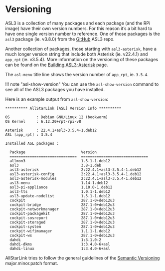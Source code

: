 # Versioning
ASL3 is a collection of many packages and each package (and the RPi image) have their own version numbers. For this reason it’s a bit hard to have one single version number to reference. One of those packages is the `asl3` package (ie. v3.8.0) from the [GitHub](https://github.com/AllStarLink/ASL3) ASL3 repo. 

Another collection of packages, those starting with `asl3-asterisk`, have a much longer version string that include both Asterisk (ie. v22.4.1) and `app_rpt` (ie. v3.5.4). More information on the versioning of these packages can be found on the [Building ASL3-Asterisk](./package-builds.md#package-version-format) page.

The `asl-menu` title line shows the version number of `app_rpt`, ie. `3.5.4`.

!!! note "asl-show-version"
    You can use the `asl-show-version` command to see all of the ASL3 packages you have installed.


Here is an example output from `asl-show-version`:

```
********** AllStarLink [ASL] Version Info **********

OS            : Debian GNU/Linux 12 (bookworm)
OS Kernel     : 6.12.20+rpt-rpi-v8

Asterisk      : 22.4.1+asl3-3.5.4-1.deb12
ASL [app_rpt] : 3.5.4

Installed ASL packages :

  Package                         Version
  ==============================  ==============================
  allmon3                         1.5.1-1.deb12
  asl3                            3.8-1.deb
  asl3-asterisk                   2:22.4.1+asl3-3.5.4-1.deb12
  asl3-asterisk-config            2:22.4.1+asl3-3.5.4-1.deb12
  asl3-asterisk-modules           2:22.4.1+asl3-3.5.4-1.deb12
  asl3-menu                       1.14-1.deb12
  asl3-pi-appliance               1.10.0-1.deb12
  asl3-tts                        1.0.1-1.deb12
  asl3-update-nodelist            1.5.1-1.deb12
  cockpit                         287.1-0+deb12u3
  cockpit-bridge                  287.1-0+deb12u3
  cockpit-networkmanager          287.1-0+deb12u3
  cockpit-packagekit              287.1-0+deb12u3
  cockpit-sosreport               287.1-0+deb12u3
  cockpit-storaged                287.1-0+deb12u3
  cockpit-system                  287.1-0+deb12u3
  cockpit-wifimanager             1.1.1-1.deb12
  cockpit-ws                      287.1-0+deb12u3
  dahdi                           1:3.1.0-2
  dahdi-dkms                      1:3.4.0-6+asl
  dahdi-linux                     1:3.4.0-6+asl
```

AllStarLink tries to follow the general guidelines of the [Semantic Versioning](https://semver.org/) major.minor.patch format.

